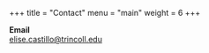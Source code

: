 +++
title = "Contact"
menu = "main"
weight = 6
+++

**Email**  
[elise.castillo@trincoll.edu](mailto:elise.castillo@trincoll.edu)
